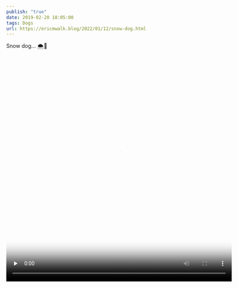 ```yaml
---
publish: "true"
date: 2019-02-20 18:05:00
tags: Dogs
url: https://ericmwalk.blog/2022/01/12/snow-dog.html
---
```


Snow dog... 🌨🐶

<video controls="controls" playsinline="playsinline" src="https://ericmwalk.blog/uploads/2022/8a7dc86836.mov" poster="https://ericmwalk.blog/uploads/2022/64c30c3466.png" preload="none" width="600" height="600" alt=""></video>